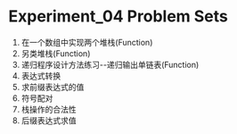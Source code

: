 # Experiment_04 Problem Sets

1. 在一个数组中实现两个堆栈(Function)
2. 另类堆栈(Function)
3. 递归程序设计方法练习--递归输出单链表(Function)
4. 表达式转换
5. 求前缀表达式的值
6. 符号配对
7. 栈操作的合法性
8. 后缀表达式求值
